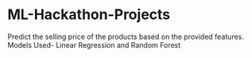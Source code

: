 # ML-Hackathon-Projects

Predict the selling price of the products based on the provided features.
Models Used- Linear Regression and Random Forest
